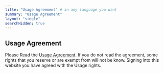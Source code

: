 ```yaml
---
title: "Usage Agreement" # in any language you want
summary: "Usage Agreement"
layout: "single"
searchHidden: true
---
```


## Usage Agreement 
Please Read the [Usage Agreement](https://docs.google.com/document/d/e/2PACX-1vSadPd7q2hQDm4ubnzf3d4kXi-2Pd3fb8PHhBM3T0VPAdfvKwqBbGirPa7QGWqWLrfNeHivJBn_lFDw/pub). If you do not read the agreement, some rights that you reserve or are exempt from will not be know. Signing into this website you have agreed with the Usage rights. 
